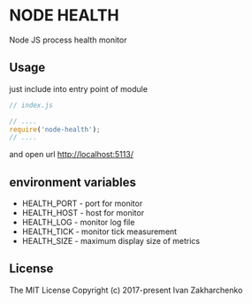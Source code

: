 # NODE HEALTH

Node JS process health monitor

## Usage
just include into entry point of module
``` javascript
// index.js

// ....
require('node-health');
// ....
```
and open url
[http://localhost:5113/](http://localhost:5113/)

## environment variables

 - HEALTH_PORT - port for monitor
 - HEALTH_HOST - host for monitor
 - HEALTH_LOG - monitor log file
 - HEALTH_TICK - monitor tick measurement
 - HEALTH_SIZE - maximum display size of metrics

## License

The MIT License Copyright (c) 2017-present Ivan Zakharchenko